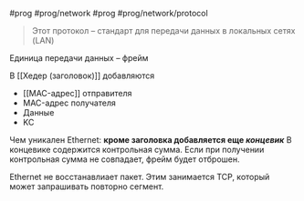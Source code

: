 #prog #prog/network  #prog #prog/network/protocol   

> Этот протокол – стандарт для передачи данных в локальных сетях (LAN)

Единица передачи данных – фрейм

В [[Хедер (заголовок)]] добавляются
- [[MAC-адрес]] отправителя
- MAC-адрес получателя
- Данные
- KC

Чем уникален Ethernet: **кроме заголовка добавляется еще *концевик***
В концевике содержится контрольная сумма. Если при получении контрольная сумма не совпадает, фрейм будет отброшен.

Ethernet не восстанавлиает пакет. Этим занимается TCP, который может запрашивать повторно сегмент.